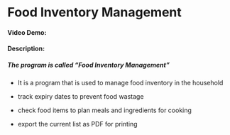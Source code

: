 # Food Inventory Management
#### Video Demo:  <URL HERE>
#### Description:

##### The program is called “Food Inventory Management”

* It is a program that is used to manage food inventory in the household

* track expiry dates to prevent food wastage

* check food items to plan meals and ingredients for cooking

* export the current list as PDF for printing


